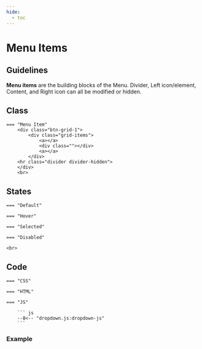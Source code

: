 ```yaml
---
hide:
  - toc
---
```



# **Menu Items**

## Guidelines
**Menu items** are the building blocks of the Menu. Divider, Left icon/element, Content, and Right icon can all be modified or hidden.

## Class
    === "Menu Item"
        <div class="btn-grid-1">
            <div class="grid-items">
                <a></a>
                <div class=""></div>
                <a></a>
            </div>
        <hr class="divider divider-hidden">
        </div>
        <br>
## States
    === "Default"

    === "Hover"
        
    === "Selected"

    === "Disabled"

    <br>
## Code
    === "CSS"

    === "HTML"

    === "JS"

        ``` js
        --8<-- "dropdown.js:dropdown-js"
        ```

### Example